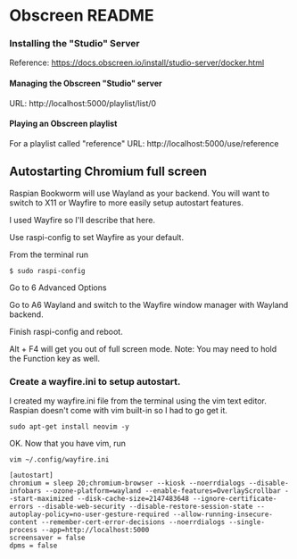 # Obscreen README
### Installing the "Studio" Server
Reference: https://docs.obscreen.io/install/studio-server/docker.html

#### Managing the Obscreen "Studio" server
URL: http://localhost:5000/playlist/list/0

#### Playing an Obscreen playlist
For a playlist called "reference" 
URL: http://localhost:5000/use/reference

## Autostarting Chromium full screen
Raspian Bookworm will use Wayland as your backend. You will want to switch to X11 or Wayfire to more easily setup autostart features.

I used Wayfire so I'll describe that here.

Use raspi-config to set Wayfire as your default.

From the terminal run

```$ sudo raspi-config```

Go to 6 Advanced Options

Go to A6 Wayland and switch to the Wayfire window manager with Wayland backend.

Finish raspi-config and reboot.

Alt + F4 will get you out of full screen mode. Note: You may need to hold the Function key as well.

### Create a wayfire.ini to setup autostart.

I created my wayfire.ini file from the terminal using the vim text editor. Raspian doesn't come with vim built-in so I had to go get it.

```sudo apt-get install neovim -y```

OK. Now that you have vim, run 

```vim ~/.config/wayfire.ini```

```
[autostart]
chromium = sleep 20;chromium-browser --kiosk --noerrdialogs --disable-infobars --ozone-platform=wayland --enable-features=OverlayScrollbar --start-maximized --disk-cache-size=2147483648 --ignore-certificate-errors --disable-web-security --disable-restore-session-state --autoplay-policy=no-user-gesture-required --allow-running-insecure-content --remember-cert-error-decisions --noerrdialogs --single-process --app=http://localhost:5000
screensaver = false
dpms = false
```






